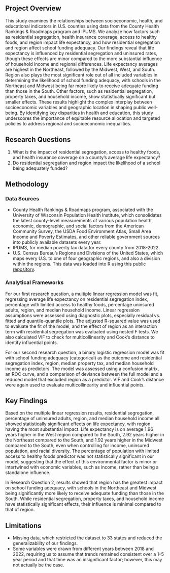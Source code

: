 ## Project Overview

This study examines the relationships between socioeconomic, health, and educational indicators in U.S. counties using data from the County Health Rankings & Roadmaps program and IPUMS. We analyze how factors such as residential segregation, health insurance coverage, access to healthy foods, and region impact life expectancy, and how residential segregation and region affect school funding adequacy. Our findings reveal that life expectancy is influenced by residential segregation and uninsured rates, though these effects are minor compared to the more substantial influence of household income and regional differences. Life expectancy averages are highest in the Northeast, followed by the Midwest, West, and South. Region also plays the most significant role out of all included variables in determining the likelihood of school funding adequacy, with schools in the Northeast and Midwest being far more likely to receive adequate funding than those in the South. Other factors, such as residential segregation, property taxes, and household income, show statistically significant but smaller effects. These results highlight the complex interplay between socioeconomic variables and geographic location in shaping public well-being. By identifying key disparities in health and education, this study underscores the importance of equitable resource allocation and targeted policies to address regional and socioeconomic inequalities.

## Research Questions
1. What is the impact of residential segregation, access to healthy foods, and health insurance coverage on a county’s average life expectancy?
2. Do residential segregation and region impact the likelihood of a school being adequately funded?

## Methodology
### Data Sources
- County Health Rankings & Roadmaps program, associated with the University of Wisconsin Population Health Institute, which consolidates the latest county-level measurements of various population health, economic, demographic, and social factors from the American Community Survey, the USDA Food Environment Atlas, Small Area Income and Poverty Estimates, and other reliable government sources into publicly available datasets every year.
- IPUMS, for median poverty tax data for every county from 2018-2022.
- U.S. Census Bureau’s Regions and Divisions of the United States, which maps every U.S. to one of four geographic regions, and also a division within the regions. This data was loaded into R using this public [repository](https://github.com/cphalpert/census-regions).

### Analytical Frameworks
For our first research question, a multiple linear regression model was fit, regressing average life expectancy on residential segregation index, percentage with limited access to healthy foods, percentage uninsured adults, region, and median household income. Linear regression assumptions were assessed
using diagnostic plots, especially residual vs. fitted and quantile-quantile plots. The adjusted R-squared value was used to evaluate the fit of the model, and the effect of region as an interaction term with residential segregation was evaluated using nested F tests. We also calculated VIF to check for multicollinearity and Cook’s distance to identify influential points.

For our second research question, a binary logistic regression model was fit with school funding adequacy (categorical) as the outcome and residential segregation index, region, median property tax, and median household income as predictors. The model was assessed using a confusion matrix, an ROC curve, and a comparison of deviance between the full model and a reduced model that excluded region as a predictor. VIF and Cook’s distance were again used to evaluate multicollinearity and influential points.

## Key Findings
Based on the multiple linear regression results, residential segregation, percentage of uninsured adults, region, and median household income all showed statistically significant effects on life expectancy, with region having the most substantial impact. Life expectancy is on average 1.96 years higher in the West region compared to the South, 2.92 years higher in the Northeast compared to the South, and 1.92 years higher in the Midwest compared to the South, even when controlling for income, uninsured population, and racial diversity. The percentage of population with limited access to healthy foods predictor was not statistically significant in our model, suggesting that the effect of this environmental factor is minor or intertwined with economic variables, such as income, rather than being a standalone influence. 

In Research Question 2, results showed that region has the greatest impact on school funding adequacy, with schools in the Northeast and Midwest being significantly more likely to receive adequate funding than those in the South. While residential segregation, property taxes, and household income have statistically significant effects, their influence is minimal compared to that of region.

## Limitations
- Missing data, which restricted the dataset to 33 states and reduced the generalizability of our findings.
- Some variables were drawn from different years between 2018 and 2022, requiring us to assume that trends remained consistent over a 1–5 year period and that time was an insignificant factor; however, this may not actually be the case.
